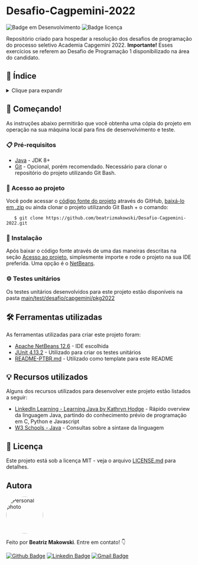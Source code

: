 # Desafio-Cagpemini-2022
![Badge em Desenvolvimento](http://img.shields.io/static/v1?label=STATUS&message=EM%20DESENVOLVIMENTO&color=GREEN&style=for-the-badge?style=plastic&logo=appveyor) ![Badge licença](https://img.shields.io/github/license/beatrizmakowski/Desafio-Cagpemini-2022)

Repositório criado para hospedar a resolução dos desafios de programação do processo seletivo Academia Capgemini 2022. **Importante!** Esses exercícios se referem ao Desafio de Programação 1 disponibilizado na área do candidato.

## :open_book: Índice
<details>
<summary>Clique para expandir</summary>
  
  
* [Começando!](#-começando)
  * [Pré-requisitos](#-pré-requisitos) 
  * [Acesso ao projeto](#file_folder-acesso-ao-projeto)
  * [Instalação](#-instalação)
  * [Testes unitários](#%EF%B8%8F-testes-unitários)
* [Ferramentas utilizadas](#%EF%B8%8F-ferramentas-utilizadas)
* [Recursos utilizados](#-recursos-utilizados)
* [Licença](#-licença)
* [Autora](#Autora)
</details>


## 🚀 Começando!

As instruções abaixo permitirão que você obtenha uma cópia do projeto em operação na sua máquina local para fins de desenvolvimento e teste.


### 📋 Pré-requisitos

* [Java](https://www.oracle.com/java/technologies/downloads/) - JDK 8+
* [Git](https://git-scm.com/) - Opcional, porém recomendado. Necessário para clonar o repositório do projeto utilizando Git Bash.


### :file_folder: Acesso ao projeto
Você pode acessar o [código fonte do projeto](https://github.com/beatrizmakowski/Desafio-Cagpemini-2022/tree/main) através do GitHub, [baixá-lo em .zip](https://github.com/beatrizmakowski/Desafio-Cagpemini-2022/archive/refs/heads/main.zip) ou ainda clonar o projeto utilizando Git Bash + o comando:

       $ git clone https://github.com/beatrizmakowski/Desafio-Cagpemini-2022.git


### 🔧 Instalação

Após baixar o código fonte através de uma das maneiras descritas na seção [Acesso ao projeto](#Acesso-ao-projeto), simplesmente importe e rode o projeto na sua IDE preferida. Uma opção é o [NetBeans](https://netbeans.apache.org/download/nb126/nb126.html).


### ⚙️ Testes unitários

Os testes unitários desenvolvidos para este projeto estão disponíveis na pasta [main/test/desafio/capgemini/pkg2022](https://github.com/beatrizmakowski/Desafio-Cagpemini-2022/tree/main/test/desafio/capgemini/pkg2022)


## 🛠️ Ferramentas utilizadas

As ferramentas utilizadas para criar este projeto foram:

* [Apache NetBeans 12.6](https://netbeans.apache.org/download/nb126/nb126.html) - IDE escolhida
* [JUnit 4.13.2](https://github.com/junit-team/junit4/releases/tag/r4.13.2) - Utilizado para criar os testes unitários
* [README-PTBR.md](https://gist.github.com/lohhans/f8da0b147550df3f96914d3797e9fb89) - Utilizado como template para este README


## 💡 Recursos utilizados

Alguns dos recursos utilizados para desenvolver este projeto estão listados a seguir:

* [LinkedIn Learning - Learning Java by Kathryn Hodge](https://www.linkedin.com/learning/learning-java-4) - Rápido overview da linguagem Java, partindo do conhecimento prévio de programação em C, Python e Javascript
* [W3 Schools - Java](https://www.w3schools.com/java/) - Consultas sobre a sintaxe da linguagem

## 📄 Licença

Este projeto está sob a licença MIT - veja o arquivo [LICENSE.md](https://github.com/beatrizmakowski/Desafio-Cagpemini-2022/blob/main/LICENSE) para detalhes.

## Autora

<a href="https://github.com/beatrizmakowski"> <img style="border-radius: 50%;" src="https://avatars.githubusercontent.com/u/86008015?v=4" width="100px;" alt="Personal photo"/> </a>

Feito por **Beatriz Makowski**. Entre em contato! 👇

[![Github Badge](https://img.shields.io/badge/-GitHub-black?style=flat-square&logo=Github&logoColor=white&link=https://github.com/beatrizmakowski)](https://github.com/beatrizmakowski)  [![Linkedin Badge](https://img.shields.io/badge/-LinkedIn-blue?style=flat-square&logo=Linkedin&logoColor=white&link=https://www.linkedin.com/in/beatriz-makowski/)](https://www.linkedin.com/in/beatriz-makowski/)  [![Gmail Badge](https://img.shields.io/badge/-Gmail-c14438?style=flat-square&logo=Gmail&logoColor=white&link=mailto:bemakow@gmail.com)](mailto:bemakow@gmail.com)
